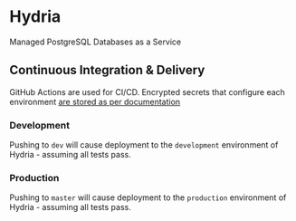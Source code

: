 # Hydria
Managed PostgreSQL Databases as a Service

## Continuous Integration & Delivery

GitHub Actions are used for CI/CD. Encrypted secrets that configure each environment [are stored as per documentation](https://docs.github.com/en/actions/reference/encrypted-secrets)

### Development

Pushing to `dev` will cause deployment to the `development` environment of Hydria - assuming all tests pass.

### Production

Pushing to `master` will cause deployment to the `production` environment of Hydria - assuming all tests pass.
